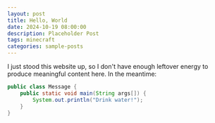 ```yaml
---
layout: post
title: Hello, World
date: 2024-10-19 08:00:00
description: Placeholder Post
tags: minecraft
categories: sample-posts
---
```


I just stood this website up, so I don't have enough leftover energy to produce 
meaningful content here. In the meantime:

```java
public class Message {
    public static void main(String args[]) {
        System.out.println("Drink water!");
    }
}
```